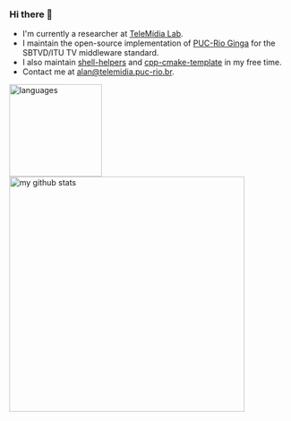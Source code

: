 ### Hi there 👋

- I'm currently a researcher at [TeleMídia Lab](http://www.telemidia.puc-rio.br/).
- I maintain the open-source implementation of [PUC-Rio Ginga](https://github.com/TeleMidia/ginga) for the SBTVD/ITU TV middleware standard.
- I also maintain [shell-helpers](http://github.com/alanlivio/shell-helpers/) and [cpp-cmake-template](https://github.com/alanlivio/cpp-cmake-template/) in my free time.
- Contact me at alan@telemidia.puc-rio.br.


<!-- status codes -->
<p>
    <img src="https://github-readme-stats.vercel.app/api/top-langs/?username=alanlivio&layout=compact" alt="languages" height="165">
    <img src="https://github-readme-stats.vercel.app/api?username=alanlivio&show_icons=true&layout=compact" alt="my github stats" width="420"/>&nbsp;
</p>
